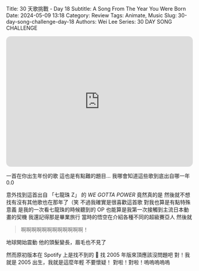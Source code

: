 Title: 30 天歌挑戰 - Day 18
Subtitle: A Song From The Year You Were Born
Date: 2024-05-09 13:18
Category: Review
Tags: Animate, Music
Slug: 30-day-song-challenge-day-18
Authors: Wei Lee
Series: 30 DAY SONG CHALLENGE

<iframe style="border-radius:12px" src="https://open.spotify.com/embed/track/0cVAQs1PBi5yyRBPh5nzGK?utm_source=generator" width="100%" height="352" frameBorder="0" allowfullscreen="" allow="autoplay; clipboard-write; encrypted-media; fullscreen; picture-in-picture" loading="lazy"></iframe>

<!--more-->

一首在你出生年份的歌
這也是有點難的題目...
我哪會知道這些歌到底出自哪一年 0.0

意外找到這首出自 「七龍珠 Z」 的 *WE GOTTA POWER* 竟然真的是
然後就不想找有沒有其他歌也在那年了（笑
不過我確實是很喜歡這首歌
對我也算是有點特殊意義
是我的一次看七龍珠的時候聽到的 OP
也能算是我第一次接觸到主流日本動畫的契機
我還記得那是畢業旅行
當時的悟空在介紹各種不同的超級賽亞人
然後就

> 啊啊啊啊啊啊啊啊啊啊啊啊！

地球開始震動
他的頭髮變長，眉毛也不見了

然而原初版本在 Spotify 上是找不到的 🥲
找 2005 年版來頂應該沒問題吧
對！我就是 2005 出生，我就是這麼年輕
不要懷疑！
對啦！對啦！嗚嗚嗚嗚嗚
